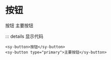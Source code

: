# 按钮

<sy-button>按钮</sy-button>
<sy-button type="primary">主要按钮</sy-button>

::: details 显示代码

```
<sy-button>按钮</sy-button>
<sy-button type="primary">主要按钮</sy-button>
```
